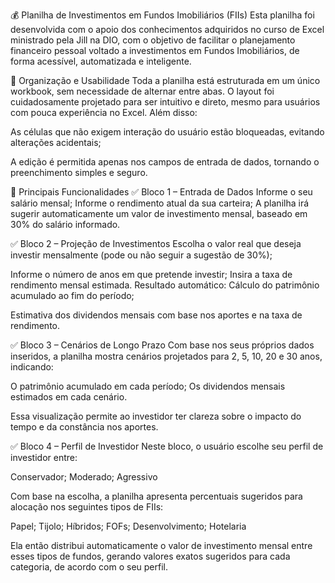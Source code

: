 💰 Planilha de Investimentos em Fundos Imobiliários (FIIs)
Esta planilha foi desenvolvida com o apoio dos conhecimentos adquiridos no curso de Excel ministrado pela Jill na DIO, com o objetivo de facilitar o planejamento financeiro pessoal voltado a investimentos em Fundos Imobiliários, de forma acessível, automatizada e inteligente.

🧩 Organização e Usabilidade
Toda a planilha está estruturada em um único workbook, sem necessidade de alternar entre abas. O layout foi cuidadosamente projetado para ser intuitivo e direto, mesmo para usuários com pouca experiência no Excel. Além disso:

As células que não exigem interação do usuário estão bloqueadas, evitando alterações acidentais;

A edição é permitida apenas nos campos de entrada de dados, tornando o preenchimento simples e seguro.

📌 Principais Funcionalidades
✅ Bloco 1 – Entrada de Dados
Informe o seu salário mensal;
Informe o rendimento atual da sua carteira;
A planilha irá sugerir automaticamente um valor de investimento mensal, baseado em 30% do salário informado.

✅ Bloco 2 – Projeção de Investimentos
Escolha o valor real que deseja investir mensalmente (pode ou não seguir a sugestão de 30%);

Informe o número de anos em que pretende investir;
Insira a taxa de rendimento mensal estimada.
Resultado automático:
Cálculo do patrimônio acumulado ao fim do período;

Estimativa dos dividendos mensais com base nos aportes e na taxa de rendimento.

✅ Bloco 3 – Cenários de Longo Prazo
Com base nos seus próprios dados inseridos, a planilha mostra cenários projetados para 2, 5, 10, 20 e 30 anos, indicando:

O patrimônio acumulado em cada período;
Os dividendos mensais estimados em cada cenário.

Essa visualização permite ao investidor ter clareza sobre o impacto do tempo e da constância nos aportes.

✅ Bloco 4 – Perfil de Investidor
Neste bloco, o usuário escolhe seu perfil de investidor entre:

Conservador; Moderado; Agressivo

Com base na escolha, a planilha apresenta percentuais sugeridos para alocação nos seguintes tipos de FIIs:

Papel; Tijolo; Híbridos; FOFs; Desenvolvimento; Hotelaria

Ela então distribui automaticamente o valor de investimento mensal entre esses tipos de fundos, gerando valores exatos sugeridos para cada categoria, de acordo com o seu perfil.

